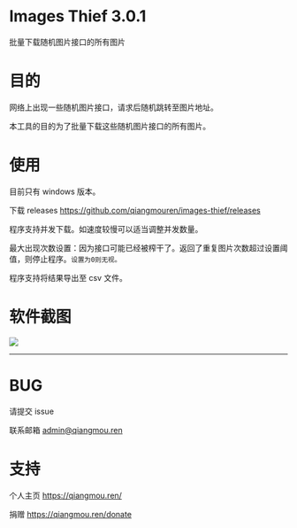 # Images Thief 3.0.1

批量下载随机图片接口的所有图片

# 目的

网络上出现一些随机图片接口，请求后随机跳转至图片地址。

本工具的目的为了批量下载这些随机图片接口的所有图片。

# 使用

目前只有 windows 版本。

下载 releases https://github.com/qiangmouren/images-thief/releases

程序支持并发下载。如速度较慢可以适当调整并发数量。

最大出现次数设置：因为接口可能已经被榨干了。返回了重复图片次数超过设置阈值，则停止程序。`设置为0则无视。`

程序支持将结果导出至 csv 文件。

# 软件截图

![](https://s3.bmp.ovh/imgs/2022/09/09/f87dc99aa3117ca9.png)

---

# BUG

请提交 issue

联系邮箱 admin@qiangmou.ren

# 支持

个人主页 https://qiangmou.ren/

捐赠 https://qiangmou.ren/donate
